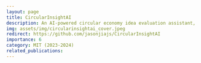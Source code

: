 ```yaml
---
layout: page
title: CircularInsightAI
description: An AI-powered circular economy idea evaluation assistant, designed to empower investors in making efficient and informed assessments.
img: assets/img/circularinsightai_cover.jpeg
redirect: https://github.com/jasonjiajs/CircularInsightAI
importance: 6
category: MIT (2023-2024)
related_publications: 
---
```

